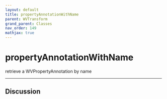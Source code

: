 ```yaml
---
layout: default
title: propertyAnnotationWithName
parent: WVTransform
grand_parent: Classes
nav_order: 149
mathjax: true
---
```


#  propertyAnnotationWithName

retrieve a WVPropertyAnnotation by name


---

## Discussion

  
